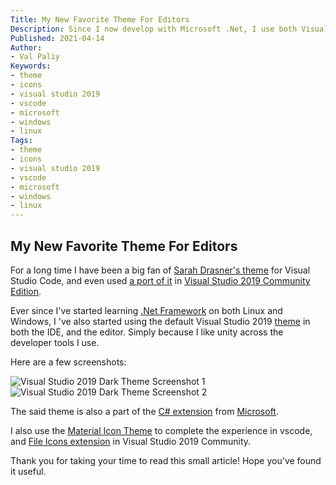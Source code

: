 ```yaml
---
Title: My New Favorite Theme For Editors
Description: Since I now develop with Microsoft .Net, I use both Visual Studio Code and Visual Studio 2019 Community edition, and have a new theme I like using on both.
Published: 2021-04-14
Author:
- Val Paliy
Keywords:
- theme
- icons
- visual studio 2019
- vscode
- microsoft
- windows
- linux
Tags:
- theme
- icons
- visual studio 2019
- vscode
- microsoft
- windows
- linux
---
```


## My New Favorite Theme For Editors

For a long time I have been a big fan of [Sarah Drasner's theme](https://valticus.cf/posts/my-favorite-visual-studio-code-theme) for Visual Studio Code, and even used [a port of it](https://marketplace.visualstudio.com/items?itemName=kaos.nightowl) in [Visual Studio 2019 Community Edition](https://visualstudio.microsoft.com/downloads/).

Ever since I've started learning [.Net Framework](https://dotnet.microsoft.com/download/dotnet-framework) on both Linux and Windows, I 've also started using the default Visual Studio 2019 [theme](https://marketplace.visualstudio.com/items?itemName=kast789.vs-2019-theme) in both the IDE, and the editor. Simply because I like unity across the developer tools I use.

Here are a few screenshots:

<div class='align_center'><img src='/img/vscode-2019-theme1.png' loading='lazy' alt='Visual Studio 2019 Dark Theme Screenshot 1' title='Visual Studio 2019 Dark Theme Screenshot 1' style='height:auto; max-width: 100%; border:none; display:block;' class='align_center'></div>

<div class='align_center'><img src='/img/vscode-2019-theme2.png' loading='lazy' alt='Visual Studio 2019 Dark Theme Screenshot 2' title='Visual Studio 2019 Dark Theme Screenshot 2' style='height:auto; max-width: 100%; border:none; display:block;' class='align_center'></div>

The said theme is also a part of the [C# extension](https://marketplace.visualstudio.com/items?itemName=ms-dotnettools.csharp) from [Microsoft](https://microsoft.com/).

I also use the [Material Icon Theme](https://marketplace.visualstudio.com/items?itemName=PKief.material-icon-theme) to complete the experience in vscode, and [File Icons extension](https://marketplace.visualstudio.com/items?itemName=MadsKristensen.FileIcons) in Visual Studio 2019 Community.

Thank you for taking your time to read this small article! Hope you've found it useful.